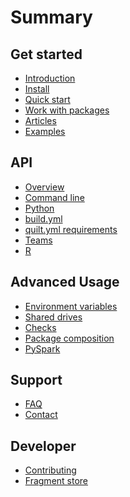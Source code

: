 <!--
	Used by gitbook to generate docs.quiltdata.com navigation
	WARNING - changing section names changes docs paths used both
	within docs and other parts of Quilt, like /catalog

	Paths are of the form: word1-word2-word3/bullet-name
	So, for example: docs.quiltdata.com/get-started/install
	(all lowercase)
!-->

# Summary

## Get started
* [Introduction](README.md)
* [Install](installation.md)
* [Quick start](quick-start.md)
* [Work with packages](step-by-step.md)
* [Articles](articles.md)
* [Examples](examples.md)

## API
* [Overview](api-overview.md)
* [Command line](api-cli.md)
* [Python](api-python.md)
* [build.yml](buildyml.md)
* [quilt.yml requirements](quiltyml.md)
* [Teams](api-teams.md)
* [R](api-r.md)

## Advanced Usage
* [Environment variables](env.md)
* [Shared drives](shared-store.md)
* [Checks](checks.md)
* [Package composition](compose.md)
* [PySpark](pyspark.md)

## Support
* [FAQ](faq.md)
* [Contact](contact.md)

## Developer
* [Contributing](CONTRIBUTING.md)
* [Fragment store](repo-format.md)
